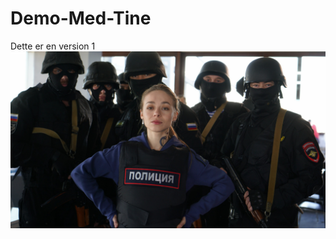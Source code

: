 # Demo-Med-Tine
Dette er en version  1
![](alisa-rybkina-politseiskii-s-rublevki-serial-rina-grishina-p.jpg)
